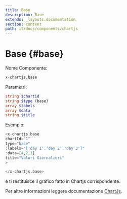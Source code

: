 ```yaml
---
title: Base
description: Base
extends: _layouts.documentation
section: content
path: it/docs/components/chartjs
---
```


# Base {#base}

Nome Componente:
```php
x-chartjs.base 
```

Parametri:

```php
string $chartid 
string $type (base)
array $labels
array $data
string $title
```

Esempio:

```php
<x-chartjs.base 
chartId="1" 
type="base" 
:labels="['day 1','day 2','day 3']" 
:data=[4,2,1] 
title="Valori Giornalieri"
>

</x-chartjs.base>
```

e ti restituisce il grafico fatto in Chartjs corrispondente.

Per altre informazioni leggere documentazione [ChartJs](https://www.chartjs.org/docs/latest/).